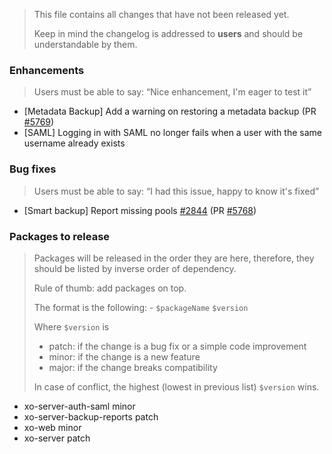 > This file contains all changes that have not been released yet.
>
> Keep in mind the changelog is addressed to **users** and should be
> understandable by them.

### Enhancements

> Users must be able to say: “Nice enhancement, I'm eager to test it”

- [Metadata Backup] Add a warning on restoring a metadata backup (PR [#5769](https://github.com/vatesfr/xen-orchestra/pull/5769))
- [SAML] Logging in with SAML no longer fails when a user with the same username already exists

### Bug fixes

> Users must be able to say: “I had this issue, happy to know it's fixed”

- [Smart backup] Report missing pools [#2844](https://github.com/vatesfr/xen-orchestra/issues/2844) (PR [#5768](https://github.com/vatesfr/xen-orchestra/pull/5768))

### Packages to release

> Packages will be released in the order they are here, therefore, they should
> be listed by inverse order of dependency.
>
> Rule of thumb: add packages on top.
>
> The format is the following: - `$packageName` `$version`
>
> Where `$version` is
>
> - patch: if the change is a bug fix or a simple code improvement
> - minor: if the change is a new feature
> - major: if the change breaks compatibility
>
> In case of conflict, the highest (lowest in previous list) `$version` wins.

- xo-server-auth-saml minor
- xo-server-backup-reports patch
- xo-web minor
- xo-server patch
